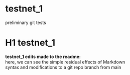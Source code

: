 # testnet_1
preliminary git tests <br>
# H1 testnet_1
**testnet_1 edits made to the readme:** <br>
here, we can see the simple residual effects of Markdown <br>syntax and modifications to a git repo branch from main
